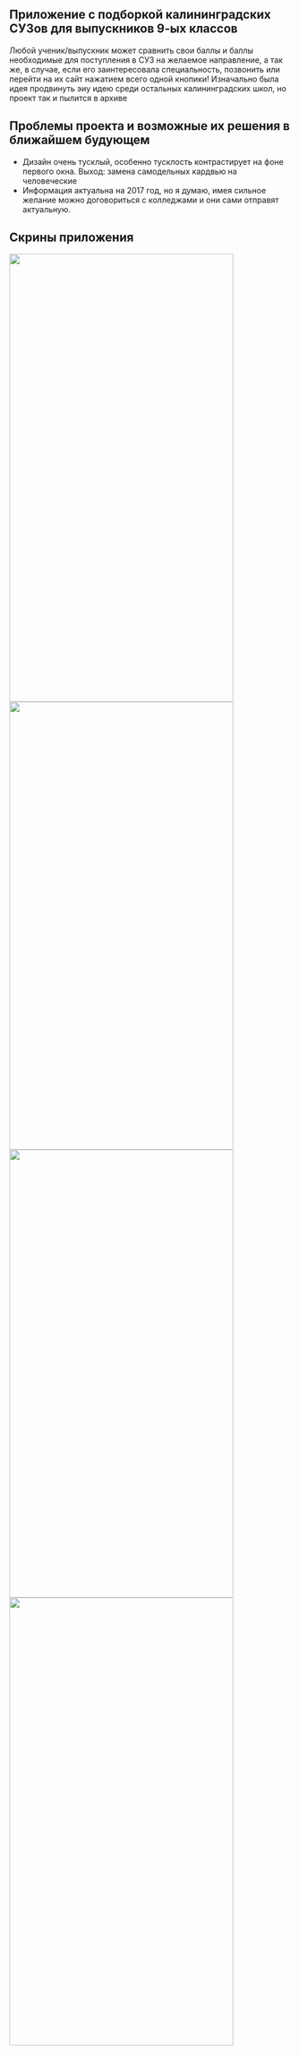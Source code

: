 ## Приложение с подборкой калининградских СУЗов для выпускников 9-ых классов
Любой ученик/выпускник может сравнить свои баллы и баллы необходимые для поступления в СУЗ на желаемое направление, а так же, в случае, если его заинтересовала 
специальность, позвонить или перейти на их сайт нажатием всего одной кнопики! Изначально была идея продвинуть эиу идею среди остальных калининградских школ, но 
проект так и пылится в архиве
## Проблемы проекта и возможные их решения в ближайшем будующем
* Дизайн очень тусклый, особенно тусклость контрастирует на фоне первого окна. Выход: замена самодельных кардвью на человеческие
* Информация актуальна на 2017 год, но я думаю, имея сильное желание можно договориться с колледжами и они сами отправят актуальную.
## Скрины приложения
<img src="https://i.ibb.co/HH5XtqP/photo-2021-01-30-23-01-51.jpg" width="400" height="800"/> <img src="https://i.ibb.co/qC29vM8/photo-2021-01-30-23-01-53.jpg" width="400" height="800"/>
<img src="https://i.ibb.co/WGkn6jK/photo-2021-01-30-23-01-54.jpg" width="400" height="800"/> <img src="https://i.ibb.co/t375Ffv/photo-2021-01-30-23-01-56.jpg" width="400" height="800"/>
